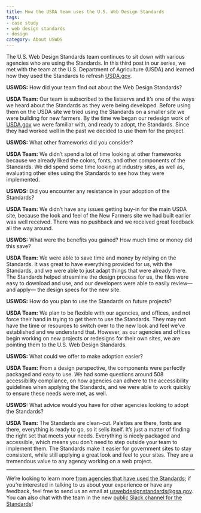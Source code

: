 ```yaml
---
title: How the USDA team uses the U.S. Web Design Standards
tags:
- case study
- web design standards
- design
category: About USWDS
---
```

The U.S. Web Design Standards team continues to sit down with various agencies who are using the Standards. In this third post in our series, we met with the team at the U.S. Department of Agriculture (USDA) and learned how they used the Standards to refresh [USDA.gov](https://usda.gov).

**USWDS:** How did your team find out about the Web Design Standards?

**USDA Team:** Our team is subscribed to the listservs and it’s one of the ways we heard about the Standards as they were being developed. Before using them on the USDA site we tried using the Standards on a smaller site we were building for new farmers. By the time we began our redesign work of [USDA.gov](https://usda.gov) we were familiar with, and ready to adopt, the Standards. Since they had worked well in the past we decided to use them for the project.

**USWDS:** What other frameworks did you consider?

**USDA Team:** We didn’t spend a lot of time looking at other frameworks because we already liked the colors, fonts, and other components of the Standards. We did spend some time looking at industry sites, as well as, evaluating other sites using the Standards to see how they were implemented.

**USWDS:** Did you encounter any resistance in your adoption of the Standards?

**USDA Team:** We didn’t have any issues getting buy-in for the main USDA site, because the look and feel of the New Farmers site we had built earlier was well received. There was no pushback and we received great feedback all the way around.

**USWDS:** What were the benefits you gained? How much time or money did this save?

**USDA Team:** We were able to save time and money by relying on the Standards. It was great to have everything provided for us, with the Standards, and we were able to just adapt things that were already there. The Standards helped streamline the design process for us, the files were easy to download and use, and our developers were able to easily review—and apply— the design specs for the new site.

**USWDS:** How do you plan to use the Standards on future projects?

**USDA Team:** We plan to be flexible with our agencies, and offices, and not force their hand in trying to get them to use the Standards. They may not have the time or resources to switch over to the new look and feel we’ve established and we understand that. However, as our agencies and offices begin working on new projects or redesigns for their own sites, we are pointing them to the U.S. Web Design Standards.

**USWDS:** What could we offer to make adoption easier?

**USDA Team:** From a design perspective, the components were perfectly packaged and easy to use. We had some questions around 508 accessibility compliance, on how agencies can adhere to the accessibility guidelines when applying the Standards, and we were able to work quickly to ensure these needs were met, as well.

**USWDS:** What advice would you have for other agencies looking to adopt the Standards?

**USDA Team:** The Standards are clean-cut. Palettes are there, fonts are there, everything is ready to go, so it sells itself. It’s just a matter of finding the right set that meets your needs. Everything is nicely packaged and accessible, which means you don’t need to step outside your team to implement them. The Standards make it easier for government sites to stay consistent, while still applying a great look and feel to your sites. They are a tremendous value to any agency working on a web project.

---

We’re looking to learn more [from agencies that have used the Standards](/getting-started/showcase/); if you’re interested in talking to us about your experience or have any feedback, feel free to send us an email at [uswebdesignstandards@gsa.gov](mailto:uswebdesignstandards@gsa.gov). You can also chat with the team in the new [public Slack channel for the Standards](https://chat.18f.gov/)!
